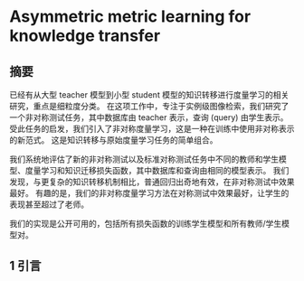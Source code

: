 # Asymmetric metric learning for knowledge transfer

## 摘要

已经有从大型 teacher 模型到小型 student 模型的知识转移进行度量学习的相关研究，重点是细粒度分类。 在这项工作中，专注于实例级图像检索，我们研究了一个非对称测试任务，其中数据库由 teacher 表示，查询 (query) 由学生表示。 受此任务的启发，我们引入了非对称度量学习，这是一种在训练中使用非对称表示的新范式。 这是知识转移与原始度量学习任务的简单组合。

我们系统地评估了新的非对称测试以及标准对称测试任务中不同的教师和学生模型、度量学习和知识迁移损失函数，其中数据库和查询由相同的模型表示。 我们发现，与更复杂的知识转移机制相比，普通回归出奇地有效，在非对称测试中效果最好。 有趣的是，我们的非对称度量学习方法在对称测试中效果最好，让学生的表现甚至超过了老师。

我们的实现是公开可用的，包括所有损失函数的训练学生模型和所有教师/学生模型对。

## 1 引言

